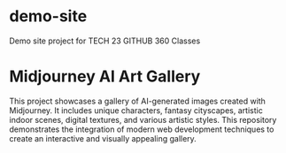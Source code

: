 # demo-site
Demo site project for TECH 23 GITHUB 360 Classes
# Midjourney AI Art Gallery

This project showcases a gallery of AI-generated images created with Midjourney. It includes unique characters, fantasy cityscapes, artistic indoor scenes, digital textures, and various artistic styles. This repository demonstrates the integration of modern web development techniques to create an interactive and visually appealing gallery.
